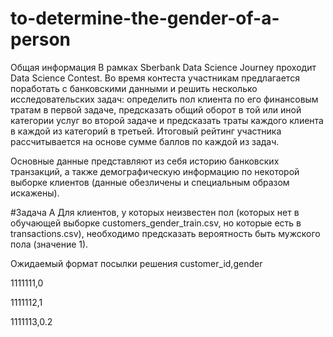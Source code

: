 # to-determine-the-gender-of-a-person

Общая информация
В рамках Sberbank Data Science Journey проходит Data Science Contest. Во время контеста участникам предлагается поработать с банковскими данными и решить несколько исследовательских задач: определить пол клиента по его финансовым тратам в первой задаче, предсказать общий оборот в той или иной категории услуг во второй задаче и предсказать траты каждого клиента в каждой из категорий в третьей. Итоговый рейтинг участника рассчитывается на основе сумме баллов по каждой из задач.

Основные данные представляют из себя историю банковских транзакций, а также демографическую информацию по некоторой выборке клиентов (данные обезличены и специальным образом искажены).

#Задача A
Для клиентов, у которых неизвестен пол (которых нет в обучающей выборке customers_gender_train.csv, но которые есть в transactions.csv), необходимо предсказать вероятность быть мужского пола (значение 1).

Ожидаемый формат посылки решения
customer_id,gender

1111111,0

1111112,1

1111113,0.2
